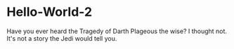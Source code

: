 # Hello-World-2

Have you ever heard the Tragedy of Darth Plageous the wise?  I thought not.  It's not a story the Jedi would tell you. 
